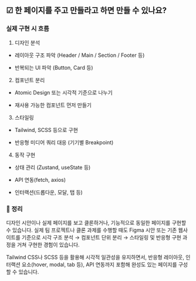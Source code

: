 ## ☑ 한 페이지를 주고 만들라고 하면 만들 수 있나요?

### 실제 구현 시 흐름

1. 디자인 분석

- 레이아웃 구조 파악 (Header / Main / Section / Footer 등)

- 반복되는 UI 파악 (Button, Card 등)

2. 컴포넌트 분리

- Atomic Design 또는 시각적 기준으로 나누기

- 재사용 가능한 컴포넌트 먼저 만들기

3. 스타일링

- Tailwind, SCSS 등으로 구현

- 반응형 미디어 쿼리 대응 (기기별 Breakpoint)

4. 동작 구현

- 상태 관리 (Zustand, useState 등)

- API 연동(fetch, axios)

- 인터랙션(드롭다운, 모달, 탭 등)

### 💯 정리

디자인 시안이나 실제 페이지를 보고 클론하거나, 기능적으로 동일한 페이지를 구현할 수 있습니다.
실제 팀 프로젝트나 클론 과제를 수행할 때도 Figma 시안 또는 기존 웹사이트를 기준으로
시각 구조 분석 → 컴포넌트 단위 분리 → 스타일링 및 반응형 구현 과정을 거쳐 구현한 경험이 있습니다.

Tailwind CSS나 SCSS 등을 활용해 시각적 일관성을 유지하면서,
반응형 레이아웃, 인터랙션 요소(hover, modal, tab 등), API 연동까지 포함해 완성도 있는 페이지를 구성할 수 있습니다.
